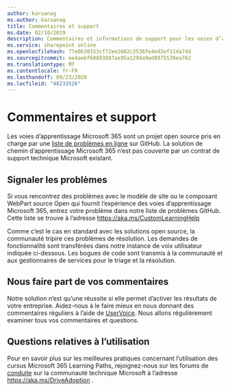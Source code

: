 ```yaml
---
author: karuanag
ms.author: karuanag
title: Commentaires et support
ms.date: 02/10/2019
description: Commentaires et informations de support pour les voies d’apprentissage Microsoft 365
ms.service: sharepoint online
ms.openlocfilehash: 77e0630153cf72ee2682c2536fe4ed2ef11da74d
ms.sourcegitcommit: ee4aebf60893887ae95a1294a9ad8975539ea762
ms.translationtype: MT
ms.contentlocale: fr-FR
ms.lasthandoff: 09/23/2020
ms.locfileid: "48233526"
---
```

# <a name="feedback-and-support"></a>Commentaires et support

Les voies d’apprentissage Microsoft 365 sont un projet open source pris en charge par une [liste de problèmes en ligne](https://aka.ms/CustomLearningHelp) sur GitHub. La solution de chemin d’apprentissage Microsoft 365 n’est pas couverte par un contrat de support technique Microsoft existant.  

## <a name="report-issues"></a>Signaler les problèmes

Si vous rencontrez des problèmes avec le modèle de site ou le composant WebPart source Open qui fournit l’expérience des voies d’apprentissage Microsoft 365, entrez votre problème dans notre liste de problèmes GitHub.  Cette liste se trouve à l’adresse https://aka.ms/CustomLearningHelp  

Comme c’est le cas en standard avec les solutions open source, la communauté tripire ces problèmes de résolution. Les demandes de fonctionnalité sont transférées dans notre instance de voix utilisateur indiquée ci-dessous. Les bogues de code sont transmis à la communauté et aux gestionnaires de services pour le triage et la résolution.  

## <a name="provide-us-feedback"></a>Nous faire part de vos commentaires

Notre solution n’est qu’une réussite si elle permet d’activer les résultats de votre entreprise.  Aidez-nous à le faire mieux en nous donnant des commentaires réguliers à l’aide de  [UserVoice](https://go.microsoft.com/fwlink/?linkid=2109552).  Nous allons régulièrement examiner tous vos commentaires et questions. 

## <a name="usage-questions"></a>Questions relatives à l’utilisation

Pour en savoir plus sur les meilleures pratiques concernant l’utilisation des cursus Microsoft 365 Learning Paths, rejoignez-nous sur les forums de [conduite](https://aka.ms/DriveAdoption) sur la communauté technique Microsoft à l’adresse https://aka.ms/DriveAdoption . 

